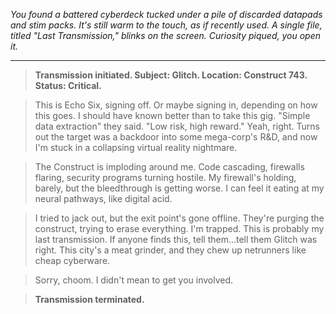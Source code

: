 
*You found a battered cyberdeck tucked under a pile of discarded datapads and stim packs. It's still warm to the touch, as if recently used. A single file, titled "Last Transmission," blinks on the screen. Curiosity piqued, you open it.*

---

> **Transmission initiated. Subject: Glitch. Location: Construct 743. Status: Critical.** 

> This is Echo Six, signing off. Or maybe signing in, depending on how this goes.  I should have known better than to take this gig. "Simple data extraction" they said. "Low risk, high reward."  Yeah, right. Turns out the target was a backdoor into some mega-corp's R&D, and now I'm stuck in a collapsing virtual reality nightmare.

> The Construct is imploding around me. Code cascading, firewalls flaring, security programs turning hostile. My firewall's holding, barely, but the bleedthrough is getting worse.  I can feel it eating at my neural pathways, like digital acid. 

> I tried to jack out, but the exit point's gone offline. They're purging the construct, trying to erase everything.  I'm trapped.  This is probably my last transmission. If anyone finds this, tell them...tell them Glitch was right. This city's a meat grinder, and they chew up netrunners like cheap cyberware.

> Sorry, choom. I didn't mean to get you involved. 

> **Transmission terminated.** 

